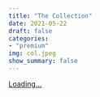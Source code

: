 ```yaml
---
title: "The Collection"
date: 2021-05-22
draft: false
categories: 
- "premium"
img: col.jpeg
show_summary: false
---
```

<script src="https://gumroad.com/js/gumroad-embed.js"></script>
<div class="gumroad-product-embed"><a href="https://gumroad.com/l/dSePt">Loading...</a></div>